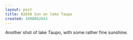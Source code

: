 ```yaml
---
layout: post
title: 02658 Sun on lake Taupo
created: 1090862043
---
```

Another shot of lake Taupo, with some rather fine sunshine.
